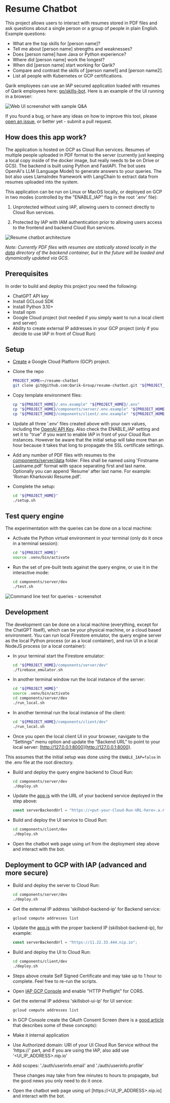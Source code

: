 <!-- Copyright 2023 Qarik Group, LLC

Licensed under the Apache License, Version 2.0 (the "License");
you may not use this file except in compliance with the License.
You may obtain a copy of the License at
    http://www.apache.org/licenses/LICENSE-2.0
Unless required by applicable law or agreed to in writing, software
distributed under the License is distributed on an "AS IS" BASIS,
WITHOUT WARRANTIES OR CONDITIONS OF ANY KIND, either express or implied.
See the License for the specific language governing permissions and
limitations under the License. -->

<!-- LLM part is based on: https://gpt-index.readthedocs.io/en/stable/guides/tutorials.html -->

# Resume Chatbot

This project allows users to interact with resumes stored in PDF files and ask questions about a single person or a
group of people in plain English. Example questions:

- What are the top skills for [person name]?
- Tell me about [person name] strengths and weaknesses?
- Does [person name] have Java or Python experience?
- Where did [person name] work the longest?
- When did [person name] start working for Qarik?
- Compare and contrast the skills of [person name1] and [person name2].
- List all people with Kubernetes or GCP certifications.

Qarik employees can use an IAP secured application loaded with resumes of Qarik employees here:
[go/skills-bot](https://go/skills-bot). Here is an example of the UI running in a browser:

![Web UI screenshot with sample Q&A](./doc/images/chat-ui-screenshot.png)

If you found a bug, or have any ideas on how to improve this tool, please
[open an issue](https://github.com/Qarik-Group/resume-chatbot/issues), or better yet - submit a pull request.

## How does this app work?

The application is hosted on GCP as Cloud Run services. Resumes of multiple people uploaded in PDF format to the server
(currently just keeping a local copy inside of the docker image, but really needs to be on Drive or GCS). The backend is
built using Python and FastAPI. The bot uses OpenAI's LLM (Language Model) to generate answers to your queries. The bot
also uses LlamaIndex framework with LangChain to extract data from resumes uploaded into the system.

This application can be run on Linux or MacOS locally, or deployed on GCP in two modes (controlled by the "ENABLE_IAP"
flag in the root '.env' file):

1. Unprotected without using IAP, allowing users to connect directly to Cloud Run services.

2. Protected by IAP with IAM authentication prior to allowing users access to the frontend and backend Cloud Run
   services.

![Resume chatbot architecture](./doc/images/architecture.png)

_Note: Currently PDF files with resumes are statically stored locally in the [data](./components/server/data) directory
of the backend container, but in the future will be loaded and dynamically updated via GCS._

## Prerequisites

In order to build and deploy this project you need the following:

- ChatGPT API key
- Install GCLoud SDK
- Install Python 3.10+
- Install npm
- Google Cloud project (not needed if you simply want to run a local client and server)
- Ability to create external IP addresses in your GCP project (only if you decide to use IAP in front of Cloud Run)

## Setup

- [Create](https://console.cloud.google.com/projectcreate) a Google Cloud Platform (GCP) project.

- Clone the repo

  ```bash
  PROJECT_HOME=~/resume-chatbot
  git clone git@github.com:Qarik-Group/resume-chatbot.git "${PROJECT_HOME}"
  ```

- Copy template environment files:

  ```bash
  cp "${PROJECT_HOME}/.env.example" "${PROJECT_HOME}/.env"
  cp "${PROJECT_HOME}/components/server/.env.example" "${PROJECT_HOME}/components/server/.env"
  cp "${PROJECT_HOME}/components/client/.env.example" "${PROJECT_HOME}/components/client/.env"
  ```

- Update all three '.env' files created above with your own values, including the
  [OpenAI API Key](https://platform.openai.com/account/api-keys). Also check the ENABLE_IAP setting and set it to "true"
  if you want to enable IAP in front of your Cloud Run instances. However be aware that the initial setup will take more
  than an hour because it takes that long to propagate the SSL certificate settings.

- Add any number of PDF files with resumes to the [components/server/data](components/server/data/) folder. Files shall
  be named using 'Firstname Lastname.pdf' format with space separating first and last name. Optionally you can append
  'Resume' after last name. For example: 'Roman Kharkovski Resume.pdf'.

- Complete the setup:

  ```bash
  cd "${PROJECT_HOME}"
  ./setup.sh
  ```

## Test query engine

The experimentation with the queries can be done on a local machine:

- Activate the Python virtual environment in your terminal (only do it once in a terminal session):

  ```bash
  cd "${PROJECT_HOME}"
  source .venv/bin/activate
  ```

- Run the set of pre-built tests against the query engine, or use it in the interactive mode:

  ```bash
  cd components/server/dev
  ./test.sh
  ```

![Command line test for queries - screenshot](./doc/images/cmd-line-test-screenshot.png)

## Development

The development can be done on a local machine (everything, except for the ChatGPT itself), which can be your physical
machine, or a cloud based environment. You can run local Firestore emulator, the query engine server as the local Python
process (or as a local container), and run UI in a local NodeJS process (or a local container):

- In your terminal start the Firestore emulator:

  ```bash
  cd "${PROJECT_HOME}/components/server/dev"
  ./firebase_emulator.sh
  ```

- In another terminal window run the local instance of the server:

  ```bash
  cd "${PROJECT_HOME}"
  source .venv/bin/activate
  cd components/server/dev
  ./run_local.sh
  ```

- In another terminal run the local instance of the client:

  ```bash
  cd "${PROJECT_HOME}/components/client/dev"
  ./run_local.sh
  ```

- Once you open the local client UI in your browser, navigate to the "Settings" menu option and update the "Backend URL"
  to point to your local server: [http://127.0.0.1:8000](http://127.0.0.1:8000).

This assumes that the initial setup was done using the `ENABLE_IAP=false` in the .env file at the root directory.

- Build and deploy the query engine backend to Cloud Run:

  ```bash
  cd components/server/dev
  ./deploy.sh
  ```

- Update the [app.js](components/client/src/App.js) with the URL of your backend service deployed in the step above:

  ```javascript
  const serverBackendUrl = "https://<put-your-Cloud-Run-URL-here>.a.run.app";
  ```

- Build and deploy the UI service to Cloud Run:

  ```bash
  cd components/client/dev
  ./deploy.sh
  ```

- Open the chatbot web page using url from the deployment step above and interact with the bot.

## Deployment to GCP with IAP (advanced and more secure)

- Build and deploy the server to Cloud Run:

  ```bash
  cd components/server/dev
  ./deploy.sh
  ```

- Get the external IP address 'skillsbot-backend-ip' for Backend service:

  ```bash
  gcloud compute addresses list
  ```

- Update the [app.js](components/client/src/App.js) with the proper backend IP (skillsbot-backend-ip), for example:

  ```javascript
  const serverBackendUrl = "https://11.22.33.444.nip.io";
  ```

- Build and deploy the UI to Cloud Run:

  ```bash
  cd components/client/dev
  ./deploy.sh
  ```

- Steps above create Self Signed Certificate and may take up to 1 hour to complete. Feel free to re-run the scripts.

- Open [IAP GCP Console](https://cloud.google.com/iap/docs/customizing#allowing_http_options_cors_preflight) and enable
  "HTTP Preflight" for CORS.

- Get the external IP address 'skillsbot-ui-ip' for UI service:

  ```bash
  gcloud compute addresses list
  ```

- In GCP Console create the OAuth Consent Screen (here is a
  [good article](https://blog.logrocket.com/guide-adding-google-login-react-app/) that describes some of these
  concepts):

- Make it internal application

- Use Authorized domain: URI of your UI Cloud Run Service without the 'https://' part, and if you are using the IAP,
  also add use '<UI_IP_ADDRESS>.nip.io'

- Add scopes: './auth/userinfo.email' and './auth/userinfo.profile'

  These changes may take from few minutes to hours to propagate, but the good news you only need to do it once.

- Open the chatbot web page using url [https://<UI_IP_ADDRESS>.nip.io] and interact with the bot.
